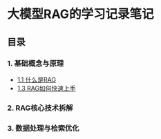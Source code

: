 # 大模型RAG的学习记录笔记

## 目录

### 1. **基础概念与原理**

* [1.1 什么是RAG]()
* [1.3 RAG如何快速上手]()

### 2. **RAG核心技术拆解**

### 3. **数据处理与检索优化**
